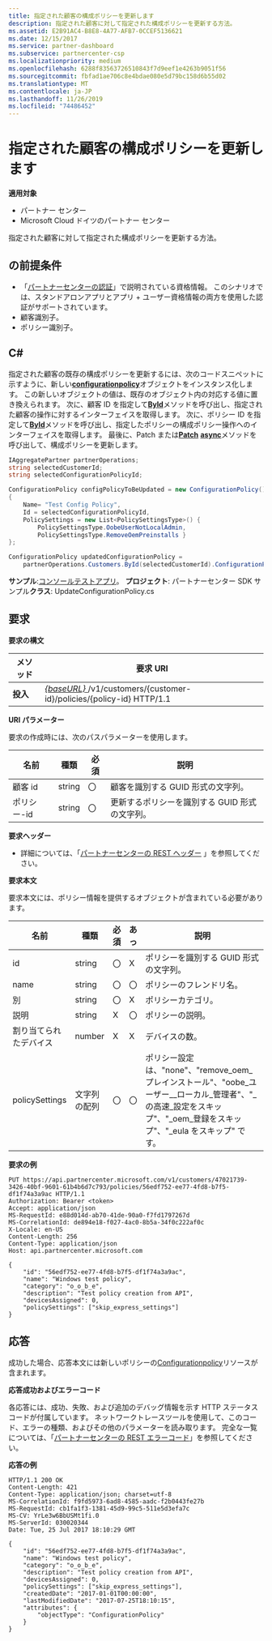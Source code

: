 ```yaml
---
title: 指定された顧客の構成ポリシーを更新します
description: 指定された顧客に対して指定された構成ポリシーを更新する方法。
ms.assetid: E2B91AC4-B8E8-4A77-AFB7-0CCEF5136621
ms.date: 12/15/2017
ms.service: partner-dashboard
ms.subservice: partnercenter-csp
ms.localizationpriority: medium
ms.openlocfilehash: 6288f83563726510843f7d9eef1e4263b9051f56
ms.sourcegitcommit: fbfad1ae706c8e4bdae080e5d79bc158d6b55d02
ms.translationtype: MT
ms.contentlocale: ja-JP
ms.lasthandoff: 11/26/2019
ms.locfileid: "74486452"
---
```

# <a name="update-a-configuration-policy-for-the-specified-customer"></a>指定された顧客の構成ポリシーを更新します


**適用対象**

- パートナー センター
- Microsoft Cloud ドイツのパートナー センター

指定された顧客に対して指定された構成ポリシーを更新する方法。

## <a name="span-idprerequisitesspan-idprerequisitesspan-idprerequisitesprerequisites"></a><span id="Prerequisites"/><span id="prerequisites"/><span id="PREREQUISITES"/>の前提条件


- 「[パートナーセンターの認証](partner-center-authentication.md)」で説明されている資格情報。 このシナリオでは、スタンドアロンアプリとアプリ + ユーザー資格情報の両方を使用した認証がサポートされています。
- 顧客識別子。
- ポリシー識別子。

## <a name="span-idc_span-idc_c"></a><span id="C_"/><span id="c_"/>C#


指定された顧客の既存の構成ポリシーを更新するには、次のコードスニペットに示すように、新しい[**configurationpolicy**](https://docs.microsoft.com/dotnet/api/microsoft.store.partnercenter.models.devicesdeployment.configurationpolicy)オブジェクトをインスタンス化します。 この新しいオブジェクトの値は、既存のオブジェクト内の対応する値に置き換えられます。 次に、顧客 ID を指定して[**ById**](https://docs.microsoft.com/dotnet/api/microsoft.store.partnercenter.customers.icustomercollection.byid)メソッドを呼び出し、指定された顧客の操作に対するインターフェイスを取得します。 次に、ポリシー ID を指定して[**ById**](https://docs.microsoft.com/dotnet/api/microsoft.store.partnercenter.devicesdeployment.iconfigurationpolicycollection.byid)メソッドを呼び出し、指定したポリシーの構成ポリシー操作へのインターフェイスを取得します。 最後に、Patch または[**Patch**](https://docs.microsoft.com/dotnet/api/microsoft.store.partnercenter.devicesdeployment.iconfigurationpolicy.patch) [**async**](https://docs.microsoft.com/dotnet/api/microsoft.store.partnercenter.devicesdeployment.iconfigurationpolicy.patchasync)メソッドを呼び出して、構成ポリシーを更新します。

``` csharp
IAggregatePartner partnerOperations;
string selectedCustomerId;
string selectedConfigurationPolicyId;

ConfigurationPolicy configPolicyToBeUpdated = new ConfigurationPolicy()
{
    Name= "Test Config Policy",
    Id = selectedConfigurationPolicyId,
    PolicySettings = new List<PolicySettingsType>() { 
        PolicySettingsType.OobeUserNotLocalAdmin, 
        PolicySettingsType.RemoveOemPreinstalls }
};

ConfigurationPolicy updatedConfigurationPolicy = 
    partnerOperations.Customers.ById(selectedCustomerId).ConfigurationPolicies.ById(selectedConfigurationPolicyId).Patch(configPolicyToBeUpdated);
```

**サンプル**:[コンソールテストアプリ](console-test-app.md)。 **プロジェクト**: パートナーセンター SDK サンプル**クラス**: UpdateConfigurationPolicy.cs

## <a name="span-idrequestspan-idrequestspan-idrequestrequest"></a><span id="Request"/><span id="request"/><span id="REQUEST"/>要求


**要求の構文**

| メソッド  | 要求 URI                                                                                          |
|---------|------------------------------------------------------------------------------------------------------|
| **投入** | [ *{baseURL}* ](partner-center-rest-urls.md)/v1/customers/{customer-id}/policies/{policy-id} HTTP/1.1 |

 

**URI パラメーター**

要求の作成時には、次のパスパラメーターを使用します。

| 名前        | 種類   | 必須 | 説明                                                   |
|-------------|--------|----------|---------------------------------------------------------------|
| 顧客 id | string | 〇      | 顧客を識別する GUID 形式の文字列。         |
| ポリシー-id   | string | 〇      | 更新するポリシーを識別する GUID 形式の文字列。 |

 

**要求ヘッダー**

- 詳細については、「[パートナーセンターの REST ヘッダー](headers.md) 」を参照してください。

**要求本文**

要求本文には、ポリシー情報を提供するオブジェクトが含まれている必要があります。

| 名前            | 種類             | 必須 | あっ | 説明                                                                                                                                              |
|-----------------|------------------|----------|-----------|----------------------------------------------------------------------------------------------------------------------------------------------------------|
| id              | string           | 〇      | X        | ポリシーを識別する GUID 形式の文字列。                                                                                                    |
| name            | string           | 〇      | 〇       | ポリシーのフレンドリ名。                                                                                                                         |
| 別        | string           | 〇      | X        | ポリシーカテゴリ。                                                                                                                                     |
| 説明     | string           | X       | 〇       | ポリシーの説明。                                                                                                                                  |
| 割り当てられたデバイス | number           | X       | X        | デバイスの数。                                                                                                                                   |
| policySettings  | 文字列の配列 | 〇      | 〇       | ポリシー設定は、"none"、"remove\_oem\_プレインストール"、"oobe\_ユーザー\_\_ローカル\_管理者"、"\_の高速\_設定をスキップ"、"\_oem\_登録をスキップ"、"\_eula をスキップ" です。 |

 

**要求の例**

```http
PUT https://api.partnercenter.microsoft.com/v1/customers/47021739-3426-40bf-9601-61b4b6d7c793/policies/56edf752-ee77-4fd8-b7f5-df1f74a3a9ac HTTP/1.1
Authorization: Bearer <token> 
Accept: application/json
MS-RequestId: e88d014d-ab70-41de-90a0-f7fd1797267d
MS-CorrelationId: de894e18-f027-4ac0-8b5a-34f0c222af0c
X-Locale: en-US
Content-Length: 256
Content-Type: application/json
Host: api.partnercenter.microsoft.com

{
    "id": "56edf752-ee77-4fd8-b7f5-df1f74a3a9ac",
    "name": "Windows test policy",
    "category": "o_o_b_e",
    "description": "Test policy creation from API",
    "devicesAssigned": 0,
    "policySettings": ["skip_express_settings"]
}
```

## <a name="span-idresponsespan-idresponsespan-idresponseresponse"></a><span id="Response"/><span id="response"/><span id="RESPONSE"/>応答


成功した場合、応答本文には新しいポリシーの[Configurationpolicy](device-deployment-resources.md#configurationpolicy)リソースが含まれます。

**応答成功およびエラーコード**

各応答には、成功、失敗、および追加のデバッグ情報を示す HTTP ステータスコードが付属しています。 ネットワークトレースツールを使用して、このコード、エラーの種類、およびその他のパラメーターを読み取ります。 完全な一覧については、「[パートナーセンターの REST エラーコード](error-codes.md)」を参照してください。

**応答の例**

```http
HTTP/1.1 200 OK
Content-Length: 421
Content-Type: application/json; charset=utf-8
MS-CorrelationId: f9fd5973-6ad8-4585-aadc-f2b0443fe27b
MS-RequestId: cb1fa1f3-1381-45d9-99c5-511e5d3efa7c
MS-CV: YrLe3w6BbUSMt1fi.0
MS-ServerId: 030020344
Date: Tue, 25 Jul 2017 18:10:29 GMT

{
    "id": "56edf752-ee77-4fd8-b7f5-df1f74a3a9ac",
    "name": "Windows test policy",
    "category": "o_o_b_e",
    "description": "Test policy creation from API",
    "devicesAssigned": 0,
    "policySettings": ["skip_express_settings"],
    "createdDate": "2017-01-01T00:00:00",
    "lastModifiedDate": "2017-07-25T18:10:15",
    "attributes": {
        "objectType": "ConfigurationPolicy"
    }
}
```

 

 




